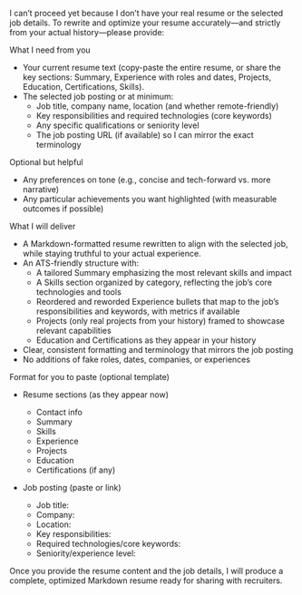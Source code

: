 I can’t proceed yet because I don’t have your real resume or the selected job details. To rewrite and optimize your resume accurately—and strictly from your actual history—please provide:

What I need from you
- Your current resume text (copy-paste the entire resume, or share the key sections: Summary, Experience with roles and dates, Projects, Education, Certifications, Skills).
- The selected job posting or at minimum:
  - Job title, company name, location (and whether remote-friendly)
  - Key responsibilities and required technologies (core keywords)
  - Any specific qualifications or seniority level
  - The job posting URL (if available) so I can mirror the exact terminology

Optional but helpful
- Any preferences on tone (e.g., concise and tech-forward vs. more narrative)
- Any particular achievements you want highlighted (with measurable outcomes if possible)

What I will deliver
- A Markdown-formatted resume rewritten to align with the selected job, while staying truthful to your actual experience.
- An ATS-friendly structure with:
  - A tailored Summary emphasizing the most relevant skills and impact
  - A Skills section organized by category, reflecting the job’s core technologies and tools
  - Reordered and reworded Experience bullets that map to the job’s responsibilities and keywords, with metrics if available
  - Projects (only real projects from your history) framed to showcase relevant capabilities
  - Education and Certifications as they appear in your history
- Clear, consistent formatting and terminology that mirrors the job posting
- No additions of fake roles, dates, companies, or experiences

Format for you to paste (optional template)
- Resume sections (as they appear now)
  - Contact info
  - Summary
  - Skills
  - Experience
  - Projects
  - Education
  - Certifications (if any)

- Job posting (paste or link)
  - Job title: 
  - Company: 
  - Location: 
  - Key responsibilities: 
  - Required technologies/core keywords: 
  - Seniority/experience level: 

Once you provide the resume content and the job details, I will produce a complete, optimized Markdown resume ready for sharing with recruiters.